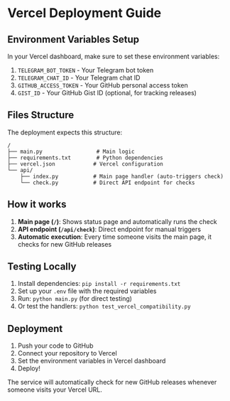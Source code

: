 # Vercel Deployment Guide

## Environment Variables Setup

In your Vercel dashboard, make sure to set these environment variables:

1. `TELEGRAM_BOT_TOKEN` - Your Telegram bot token
2. `TELEGRAM_CHAT_ID` - Your Telegram chat ID
3. `GITHUB_ACCESS_TOKEN` - Your GitHub personal access token
4. `GIST_ID` - Your GitHub Gist ID (optional, for tracking releases)

## Files Structure

The deployment expects this structure:

```
/
├── main.py                 # Main logic
├── requirements.txt        # Python dependencies
├── vercel.json            # Vercel configuration
└── api/
    ├── index.py           # Main page handler (auto-triggers check)
    └── check.py           # Direct API endpoint for checks
```

## How it works

1. **Main page (`/`)**: Shows status page and automatically runs the check
2. **API endpoint (`/api/check`)**: Direct endpoint for manual triggers
3. **Automatic execution**: Every time someone visits the main page, it checks for new GitHub releases

## Testing Locally

1. Install dependencies: `pip install -r requirements.txt`
2. Set up your `.env` file with the required variables
3. Run: `python main.py` (for direct testing)
4. Or test the handlers: `python test_vercel_compatibility.py`

## Deployment

1. Push your code to GitHub
2. Connect your repository to Vercel
3. Set the environment variables in Vercel dashboard
4. Deploy!

The service will automatically check for new GitHub releases whenever someone visits your Vercel URL.
